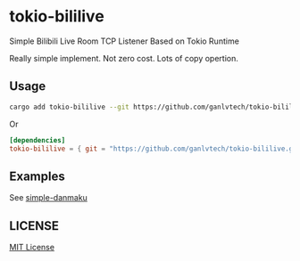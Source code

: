 # tokio-bililive

Simple Bilibili Live Room TCP Listener Based on Tokio Runtime

Really simple implement. Not zero cost. Lots of copy opertion.

## Usage

```bash
cargo add tokio-bililive --git https://github.com/ganlvtech/tokio-bililive.git
```

Or

```toml
[dependencies]
tokio-bililive = { git = "https://github.com/ganlvtech/tokio-bililive.git", version = "0.1.0" }
```

## Examples

See [simple-danmaku](./examples/simple-danmaku/src/main.rs)

## LICENSE

[MIT License](https://opensource.org/licenses/MIT)
